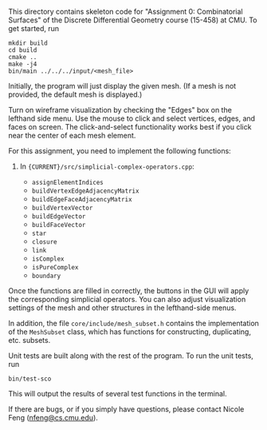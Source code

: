 This directory contains skeleton code for "Assignment 0: Combinatorial Surfaces" of the Discrete Differential Geometry course (15-458) at CMU. To get started, run

```
mkdir build
cd build
cmake ..
make -j4
bin/main ../../../input/<mesh_file>
```

Initially, the program will just display the given mesh. (If a mesh is not  provided, the default mesh is displayed.) 

Turn on wireframe visualization by checking the "Edges" box on the lefthand side menu. Use the mouse to click and select 
vertices, edges, and faces on screen. The click-and-select functionality works best if you click near the center of each mesh element.

For this assignment, you need to implement the following functions:
1. In `{CURRENT}/src/simplicial-complex-operators.cpp`:

	* `assignElementIndices`
	* `buildVertexEdgeAdjacencyMatrix`
	* `buildEdgeFaceAdjacencyMatrix`
	* `buildVertexVector`
	* `buildEdgeVector`
	* `buildFaceVector`
	* `star`
	* `closure`
	* `link`
	* `isComplex`
	* `isPureComplex`
	* `boundary`

Once the functions are filled in correctly, the buttons in the GUI will apply the corresponding simplicial operators.
You can also adjust visualization settings of the mesh and other structures in the lefthand-side menus.

In addition, the file `core/include/mesh_subset.h` contains the implementation of the `MeshSubset` class, which has functions for constructing, duplicating, etc. subsets.

Unit tests are built along with the rest of the program. To run the unit tests, run
```
bin/test-sco
```
This will output the results of several test functions in the terminal.

If there are bugs, or if you simply have questions, please contact Nicole Feng (nfeng@cs.cmu.edu).

